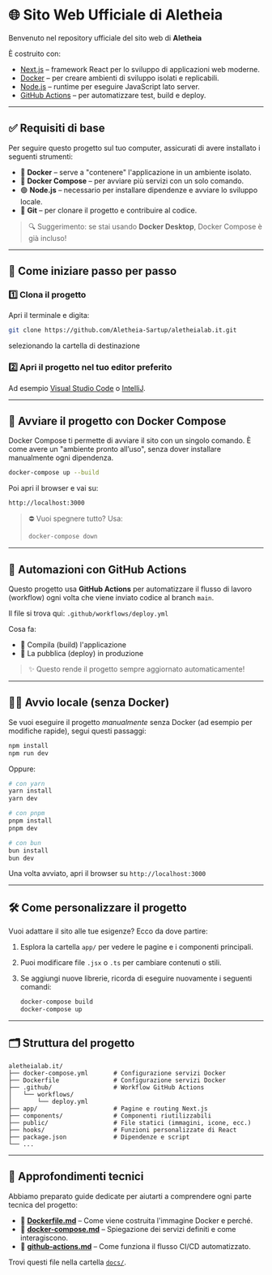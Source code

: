 # 🌐 Sito Web Ufficiale di Aletheia

Benvenuto nel repository ufficiale del sito web di **Aletheia**

È costruito con:

* [Next.js](https://nextjs.org/) – framework React per lo sviluppo di applicazioni web moderne.
* [Docker](https://www.docker.com/) – per creare ambienti di sviluppo isolati e replicabili.
* [Node.js](https://nodejs.org/) – runtime per eseguire JavaScript lato server.
* [GitHub Actions](https://github.com/features/actions) – per automatizzare test, build e deploy.

---

## ✅ Requisiti di base

Per seguire questo progetto sul tuo computer, assicurati di avere installato i seguenti strumenti:

* 🐳 **Docker** – serve a "contenere" l'applicazione in un ambiente isolato.
* 🧩 **Docker Compose** – per avviare più servizi con un solo comando.
* 🟢 **Node.js** – necessario per installare dipendenze e avviare lo sviluppo locale.
* 🧬 **Git** – per clonare il progetto e contribuire al codice.

> 🔍 Suggerimento: se stai usando **Docker Desktop**, Docker Compose è già incluso!

---

## 🚀 Come iniziare passo per passo

### 1️⃣ Clona il progetto

Apri il terminale e digita:

```bash
git clone https://github.com/Aletheia-Sartup/aletheialab.it.git
```
selezionando la cartella di destinazione

### 2️⃣ Apri il progetto nel tuo editor preferito

Ad esempio [Visual Studio Code](https://code.visualstudio.com/) o [IntelliJ](https://www.jetbrains.com/idea/).

---

## 🐳 Avviare il progetto con Docker Compose

Docker Compose ti permette di avviare il sito con un singolo comando. È come avere un "ambiente pronto all’uso", senza dover installare manualmente ogni dipendenza.

```bash
docker-compose up --build
```

Poi apri il browser e vai su:

```
http://localhost:3000
```

> ⛔ Vuoi spegnere tutto? Usa:
>
> ```bash
> docker-compose down
> ```

---

## 🔁 Automazioni con GitHub Actions

Questo progetto usa **GitHub Actions** per automatizzare il flusso di lavoro (workflow) ogni volta che viene inviato codice al branch `main`.

Il file si trova qui:
`.github/workflows/deploy.yml`

Cosa fa:

* 🔧 Compila (build) l'applicazione
* 🚀 La pubblica (deploy) in produzione

> ✨ Questo rende il progetto sempre aggiornato automaticamente!
---

## 🧑‍💻 Avvio locale (senza Docker)

Se vuoi eseguire il progetto *manualmente* senza Docker (ad esempio per modifiche rapide), segui questi passaggi:

```bash
npm install
npm run dev
```

Oppure:

```bash
# con yarn
yarn install
yarn dev

# con pnpm
pnpm install
pnpm dev

# con bun
bun install
bun dev
```

Una volta avviato, apri il browser su `http://localhost:3000`

---

## 🛠️ Come personalizzare il progetto

Vuoi adattare il sito alle tue esigenze? Ecco da dove partire:

1. Esplora la cartella `app/` per vedere le pagine e i componenti principali.
2. Puoi modificare file `.jsx` o `.ts` per cambiare contenuti o stili.
3. Se aggiungi nuove librerie, ricorda di eseguire nuovamente i seguenti comandi:

   ```bash
   docker-compose build
   docker-compose up
   ```

---

## 🗂️ Struttura del progetto

```text
aletheialab.it/
├── docker-compose.yml       # Configurazione servizi Docker
├── Dockerfile               # Configurazione servizi Docker
├── .github/                 # Workflow GitHub Actions
│   └── workflows/
│       └── deploy.yml
├── app/                     # Pagine e routing Next.js
├── components/              # Componenti riutilizzabili
├── public/                  # File statici (immagini, icone, ecc.)
├── hooks/                   # Funzioni personalizzate di React
├── package.json             # Dipendenze e script
└── ...
```

---

## 📘 Approfondimenti tecnici

Abbiamo preparato guide dedicate per aiutarti a comprendere ogni parte tecnica del progetto:

* 🔧 **[Dockerfile.md](docs/Dockerfile.md)** – Come viene costruita l'immagine Docker e perché.
* 🧩 **[docker-compose.md](docs/docker-compose.md)** – Spiegazione dei servizi definiti e come interagiscono.
* 🔁 **[github-actions.md](docs/github-actions.md)** – Come funziona il flusso CI/CD automatizzato.

Trovi questi file nella cartella [`docs/`](docs/).
